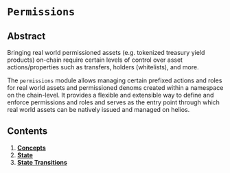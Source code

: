 # `Permissions`

## Abstract

Bringing real world permissioned assets (e.g. tokenized treasury yield products) on-chain require certain levels of control over asset actions/properties such as transfers, holders (whitelists), and more.

The `permissions` module allows managing certain prefixed actions and roles for real world assets and permissioned denoms created within a namespace on the chain-level. It provides a flexible and extensible way to define and enforce permissions and roles and serves as the entry point through which real world assets can be natively issued and managed on helios.  

## Contents

1. **[Concepts](./01_concepts.md)**
2. **[State](./02_state.md)**
3. **[State Transitions](./03_state_transitions.md)**
